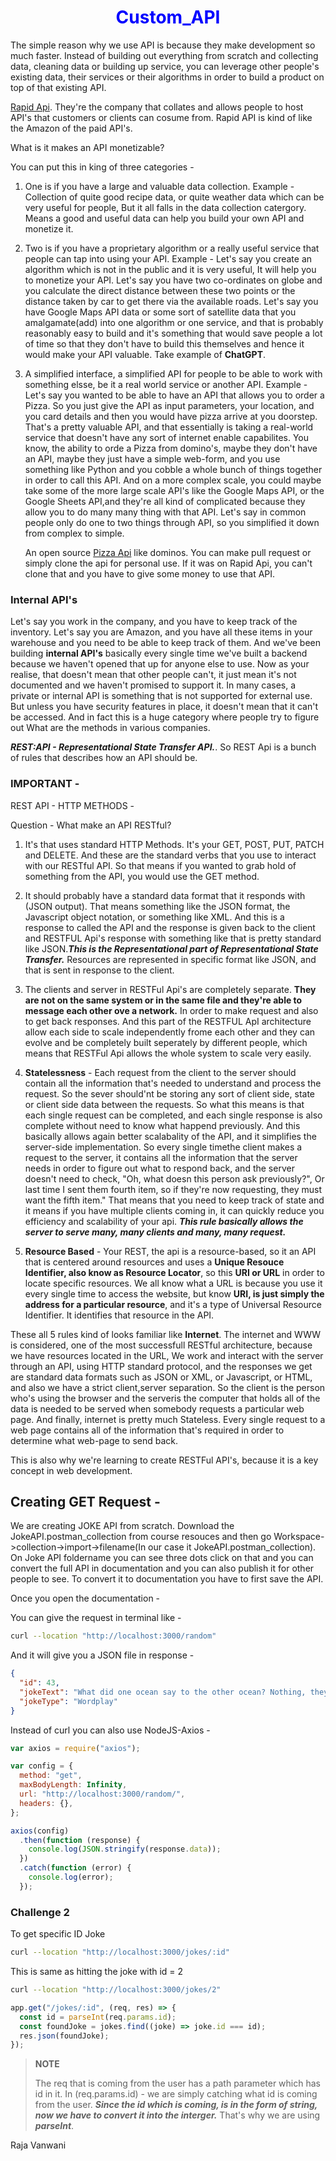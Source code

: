 <h1 align="center" style="color: blue;">Custom_API</h1>

The simple reason why we use API is because they make development so much faster. Instead of building out everything from scratch and collecting data, cleaning data or building up service, you can leverage other people's existing data, their services or their algorithms in order to build a product on top of that existing API.

[Rapid Api](https://rapidapi.com/hub). They're the company that collates and allows people to host API's that customers or clients can cosume from.
Rapid API is kind of like the Amazon of the paid API's.

What is it makes an API monetizable?

You can put this in king of three categories -

1. One is if you have a large and valuable data collection.
   Example - Collection of quite good recipe data, or quite weather data which can be very useful for people, But it all falls in the data collection catergory. Means a good and useful data can help you build your own API and monetize it.

2. Two is if you have a proprietary algorithm or a really useful service that people can tap into using your API.
   Example - Let's say you create an algorithm which is not in the public and it is very useful, It will help you to monetize your API. Let's say you have two co-ordinates on globe and you calculate the direct distance between these two points or the distance taken by car to get there via the available roads. Let's say you have Google Maps API data or some sort of satellite data that you amalgamate(add) into one algorithm or one service, and that is probably reasonably easy to build and it's something that would save people a lot of time so that they don't have to build this themselves and hence it would make your API valuable. Take example of **ChatGPT**.

3. A simplified interface, a simplified API for people to be able to work with something elsse, be it a real world service or another API.
   Example - Let's say you wanted to be able to have an API that allows you to order a Pizza. So you just give the API as input parameters, your location, and you card details and then you would have pizza arrive at you doorstep. That's a pretty valuable API, and that essentially is taking a real-world service that doesn't have any sort of internet enable capabilites. You know, the ability to orde a Pizza from domino's, maybe they don't have an API, maybe they just have a simple web-form, and you use something like Python and you cobble a whole bunch of things together in order to call this API. And on a more complex scale, you could maybe take some of the more large scale API's like the Google Maps API, or the Google Sheets API,and they're all kind of complicated because they allow you to do many many thing with that API. Let's say in common people only do one to two things through API, so you simplified it down from complex to simple.

   An open source [Pizza Api](https://github.com/RIAEvangelist/node-dominos-pizza-api) like dominos. You can make pull request or simply clone the api for personal use. If it was on Rapid Api, you can't clone that and you have to give some money to use that API.

### Internal API's

Let's say you work in the company, and you have to keep track of the inventory. Let's say you are Amazon, and you have all these items in your warehouse and you need to be able to keep track of them. And we've been building **internal API's** basically every single time we've built a backend because we haven't opened that up for anyone else to use. Now as your realise, that doesn't mean that other people can't, it just mean it's not documented and we haven't promised to support it. In many cases, a private or internal API is something that is not supported for external use. But unless you have security features in place, it doesn't mean that it can't be accessed. And in fact this is a huge category where people try to figure out What are the methods in various companies.

**_REST:API - Representational State Transfer API._**. So REST Api is a bunch of rules that describes how an API should be.

### IMPORTANT -

REST API - HTTP METHODS -

Question - What make an API RESTful?

1. It's that uses standard HTTP Methods. It's your GET, POST, PUT, PATCH and DELETE. And these are the standard verbs that you use to interact with our RESTful API. So that means if you wanted to grab hold of something from the API, you would use the GET method.

2. It should probably have a standard data format that it responds with (JSON output). That means something like the JSON format, the Javascript object notation, or something like XML. And this is a response to called the API and the response is given back to the client and RESTFUL Api's response with something like that is pretty standard like JSON.**_This is the Representational part of Representational State Transfer._** Resources are represented in specific format like JSON, and that is sent in response to the client.

3. The clients and server in RESTFul Api's are completely separate. **They are not on the same system or in the same file and they're able to message each other ove a network.** In order to make request and also to get back responses. And this part of the RESTFUL ApI architecture allow each side to scale independently frome each other and they can evolve and be completely built seperately by different people, which means that RESTFul Api allows the whole system to scale very easily.

4. **Statelessness** - Each request from the client to the server should contain all the information that's needed to understand and process the request. So the sever should'nt be storing any sort of client side, state or client side data between the requests. So what this means is that each single request can be completed, and each single response is also complete without need to know what happend previously. And this basically allows again better scalabality of the API, and it simplifies the server-side implementation. So every single timethe client makes a request to the server, it contains all the information that the server needs in order to figure out what to respond back, and the server doesn't need to check, "Oh, what doesn this person ask previously?", Or last time I sent them fourth item, so if they're now requesting, they must want the fifth item." That means that you need to keep track of state and it means if you have multiple clients coming in, it can quickly reduce you efficiency and scalability of your api. **_This rule basically allows the server to serve many, many clients and many, many request._**

5. **Resource Based** - Your REST, the api is a resource-based, so it an API that is centered around resources and uses a **Unique Resouce Identifier, also know as Resource Locator**, so this **URI or URL** in order to locate specific resources. We all know what a URL is because you use it every single time to access the website, but know **URI, is just simply the address for a particular resource**, and it's a type of Universal Resource Identifier. It identifies that resource in the API.

These all 5 rules kind of looks familiar like **Internet**. The internet and WWW is considered, one of the most successfull RESTful architecture, because we have resources located in the URL, We work and interact with the server through an API, using HTTP standard protocol, and the responses we get are standard data formats such as JSON or XML, or Javascript, or HTML, and also we have a strict client,server separation. So the client is the person who's using the browser and the serveris the computer that holds all of the data is needed to be served when somebody requests a particular web page. And finally, internet is pretty much Stateless. Every single request to a web page contains all of the information that's required in order to determine what web-page to send back.

This is also why we're learning to create RESTFul API's, because it is a key concept in web development.

## Creating GET Request -

We are creating JOKE API from scratch.
Download the JokeAPI.postman_collection from course resouces and then go Workspace->collection->import->filename(In our case it JokeAPI.postman_collection). On Joke API foldername you can see three dots click on that and you can convert the full API in documentation and you can also publish it for other people to see. To convert it to documentation you have to first save the API.

Once you open the documentation -

You can give the request in terminal like -

```sh
curl --location "http://localhost:3000/random"
```

And it will give you a JSON file in response -

```json
{
  "id": 43,
  "jokeText": "What did one ocean say to the other ocean? Nothing, they just waved.",
  "jokeType": "Wordplay"
}
```

Instead of curl you can also use NodeJS-Axios -

```js
var axios = require("axios");

var config = {
  method: "get",
  maxBodyLength: Infinity,
  url: "http://localhost:3000/random/",
  headers: {},
};

axios(config)
  .then(function (response) {
    console.log(JSON.stringify(response.data));
  })
  .catch(function (error) {
    console.log(error);
  });
```

### Challenge 2

To get specific ID Joke

```sh
curl --location "http://localhost:3000/jokes/:id"
```

This is same as hitting the joke with id = 2

```sh
curl --location "http://localhost:3000/jokes/2"
```

```js
app.get("/jokes/:id", (req, res) => {
  const id = parseInt(req.params.id);
  const foundJoke = jokes.find((joke) => joke.id === id);
  res.json(foundJoke);
});
```

> **NOTE**
>
> The req that is coming from the user has a path parameter which has id in it.
> In (req.params.id) - we are simply catching what id is coming from the user.
> **_Since the id which is coming, is in the form of string, now we have to convert it into the interger._**
> That's why we are using **_parseInt_**.

Raja Vanwani
